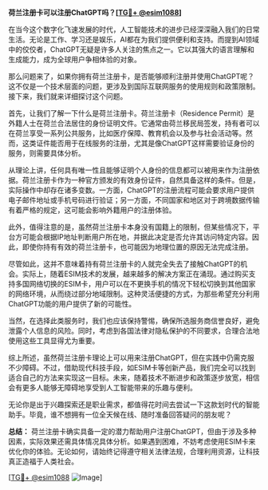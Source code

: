 **荷兰注册卡可以注册ChatGPT吗？[[TG💪+ @esim1088](https://t.me/s/esim1088)]**

在当今这个数字化飞速发展的时代，人工智能技术的进步已经深深融入我们的日常生活。无论是工作、学习还是娱乐，AI都在为我们提供便利和支持。而提到AI领域中的佼佼者，ChatGPT无疑是许多人关注的焦点之一。它以其强大的语言理解和生成能力，成为全球用户争相体验的对象。

那么问题来了，如果你拥有荷兰注册卡，是否能够顺利注册并使用ChatGPT呢？这不仅是一个技术层面的问题，更涉及到国际互联网服务的使用规则和政策限制。接下来，我们就来详细探讨这个问题。

首先，让我们了解一下什么是荷兰注册卡。荷兰注册卡（Residence Permit）是外籍人士在荷兰合法居住的身份证明文件。它通常由荷兰移民局签发，持有者可以在荷兰享受一系列公共服务，比如医疗保障、教育机会以及参与社会活动等。然而，这类证件能否用于在线服务的注册，尤其是像ChatGPT这样需要验证身份的服务，则需要具体分析。

从理论上讲，任何具有唯一性且能够证明个人身份的信息都可以被用来作为注册依据。荷兰注册卡作为一种官方颁发的有效身份证件，自然具备这样的条件。但是，实际操作中却存在诸多变数。一方面，ChatGPT的注册流程可能会要求用户提供电子邮件地址或手机号码进行验证；另一方面，不同国家和地区对于跨境数据传输有着严格的规定，这可能会影响外籍用户的注册体验。

此外，值得注意的是，虽然荷兰注册卡本身没有国籍上的限制，但某些情况下，平台方可能会根据IP地址判断用户所在地，并据此决定是否允许其访问特定内容。因此，即使你持有有效的荷兰注册卡，也可能因为地理位置的原因无法完成注册。

尽管如此，这并不意味着持有荷兰注册卡的人就完全失去了接触ChatGPT的机会。实际上，随着ESIM技术的发展，越来越多的解决方案正在涌现。通过购买支持多国网络切换的ESIM卡，用户可以在不更换手机的情况下轻松切换到其他国家的网络环境，从而绕过部分地域限制。这种灵活便捷的方式，为那些希望充分利用ChatGPT功能的用户提供了新的可能性。

当然，在选择此类服务时，我们也应该保持警惕，确保所选服务商信誉良好，避免泄露个人信息的风险。同时，考虑到各国法律对隐私保护的不同要求，合理合法地使用这些工具显得尤为重要。

综上所述，虽然荷兰注册卡理论上可以用来注册ChatGPT，但在实践中仍需克服不少障碍。不过，借助现代科技手段，如ESIM卡等创新产品，我们完全可以找到适合自己的方法来实现这一目标。未来，随着技术不断进步和政策逐步放宽，相信会有更多人能够无障碍地享受到人工智能带来的乐趣与便利。

无论你是出于兴趣探索还是职业需求，都值得花时间去尝试一下这款划时代的智能助手。毕竟，谁不想拥有一位全天候在线、随时准备回答疑问的朋友呢？

**总结：**
荷兰注册卡确实具备一定的潜力帮助用户注册ChatGPT，但由于涉及多种因素，实际效果还需具体情况具体分析。如果遇到困难，不妨考虑使用ESIM卡来优化你的体验。无论如何，请始终记得遵守相关法律法规，合理利用资源，让科技真正造福于人类社会。

[[TG💪+ @esim1088](https://t.me/s/esim1088) ![Image](https://i.postimg.cc/4NQfJmqS/Snipaste-2025-05-13-00-14-12.png)]